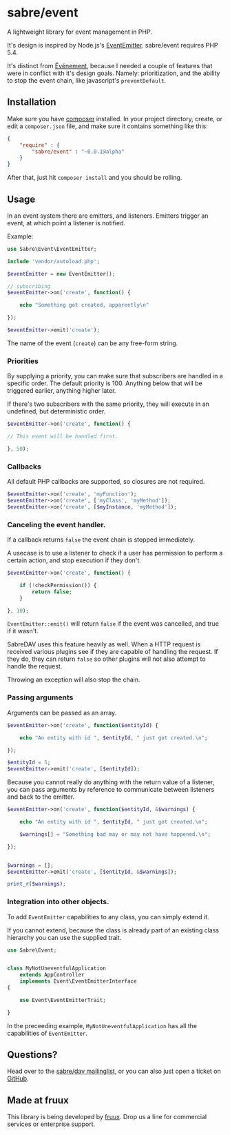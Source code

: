 sabre/event
===========

A lightweight library for event management in PHP.

It's design is inspired by Node.js's [EventEmitter][1]. sabre/event requires
PHP 5.4.

It's distinct from [Événement][2], because I needed a couple of features that
were in conflict with it's design goals. Namely: prioritization, and the
ability to stop the event chain, like javascript's `preventDefault`.

Installation
------------

Make sure you have [composer][3] installed. In your project directory, create,
or edit a `composer.json` file, and make sure it contains something like this:


```json
{
    "require" : {
        "sabre/event" : "~0.0.1@alpha"
    }
}
```

After that, just hit `composer install` and you should be rolling.

Usage
-----

In an event system there are emitters, and listeners. Emitters trigger an
event, at which point a listener is notified.

Example:

```php
use Sabre\Event\EventEmitter;

include 'vendor/autoload.php';

$eventEmitter = new EventEmitter();

// subscribing
$eventEmitter->on('create', function() {

    echo "Something got created, apparently\n"

});

$eventEmitter->emit('create');
```

The name of the event (`create`) can be any free-form string.

### Priorities

By supplying a priority, you can make sure that subscribers are handled in a
specific order. The default priority is 100. Anything below that will be
triggered earlier, anything higher later.

If there's two subscribers with the same priority, they will execute in an
undefined, but deterministic order.

```php
$eventEmitter->on('create', function() {

// This event will be handled first.

}, 50);
```

### Callbacks

All default PHP callbacks are supported, so closures are not required.

```php
$eventEmitter->on('create', 'myFunction');
$eventEmitter->on('create', ['myClass', 'myMethod']);
$eventEmitter->on('create', [$myInstance, 'myMethod']);
```

### Canceling the event handler.

If a callback returns `false` the event chain is stopped immediately.

A usecase is to use a listener to check if a user has permission to perform
a certain action, and stop execution if they don't.

```php
$eventEmitter->on('create', function() {

    if (!checkPermission()) {
        return false;
    }

}, 10);
```

`EventEmitter::emit()` will return `false` if the event was cancelled, and
true if it wasn't.

SabreDAV uses this feature heavily as well. When a HTTP request is received
various plugins see if they are capable of handling the request. If they
do, they can return `false` so other plugins will not also attempt to handle
the request.

Throwing an exception will also stop the chain.

### Passing arguments

Arguments can be passed as an array.

```php
$eventEmitter->on('create', function($entityId) {

    echo "An entity with id ", $entityId, " just got created.\n";

});

$entityId = 5;
$eventEmitter->emit('create', [$entityId]);
```

Because you cannot really do anything with the return value of a listener,
you can pass arguments by reference to communicate between listeners and
back to the emitter.

```php
$eventEmitter->on('create', function($entityId, &$warnings) {

    echo "An entity with id ", $entityId, " just got created.\n";

    $warnings[] = "Something bad may or may not have happened.\n";

});


$warnings = [];
$eventEmitter->emit('create', [$entityId, &$warnings]);

print_r($warnings);
```


### Integration into other objects.

To add `EventEmitter` capabilities to any class, you can simply extend it.

If you cannot extend, because the class is already part of an existing class
hierarchy you can use the supplied trait.

```php
use Sabre\Event;


class MyNotUneventfulApplication
    extends AppController
    implements Event\EventEmitterInterface
{

    use Event\EventEmitterTrait;

}
```

In the preceeding example, `MyNotUneventfulApplication` has all the
capabilities of `EventEmitter`.

Questions?
----------

Head over to the [sabre/dav mailinglist][4], or you can also just open a ticket
on [GitHub][5].

Made at fruux
-------------

This library is being developed by [fruux](https://fruux.com/). Drop us a line for commercial services or enterprise support.

[1]: http://nodejs.org/api/events.html
[2]: https://github.com/igorw/evenement
[3]: http://getcomposer.org/
[4]: http://groups.google.com/group/sabredav-discuss
[5]: https://github.com/fruux/sabre-event/issues/
